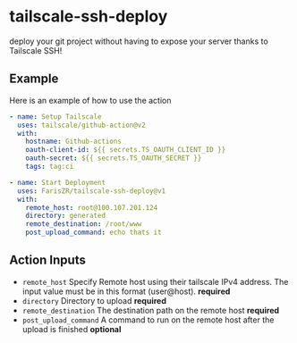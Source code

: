 # tailscale-ssh-deploy
deploy your git project without having to expose your server thanks to Tailscale SSH!


## Example

Here is an example of how to use the action

```yaml
- name: Setup Tailscale
  uses: tailscale/github-action@v2
  with:
    hostname: Github-actions
    oauth-client-id: ${{ secrets.TS_OAUTH_CLIENT_ID }}
    oauth-secret: ${{ secrets.TS_OAUTH_SECRET }}
    tags: tag:ci

- name: Start Deployment
  uses: FarisZR/tailscale-ssh-deploy@v1
  with:
    remote_host: root@100.107.201.124
    directory: generated
    remote_destination: /root/www
    post_upload_command: echo thats it
```

## Action Inputs
- `remote_host` Specify Remote host using their tailscale IPv4 address. The input value must be in this format (user@host). **required**
- `directory` Directory to upload **required**
- `remote_destination` The destination path on the remote host **required**
- `post_upload_command` A command to run on the remote host after the upload is finished **optional**
